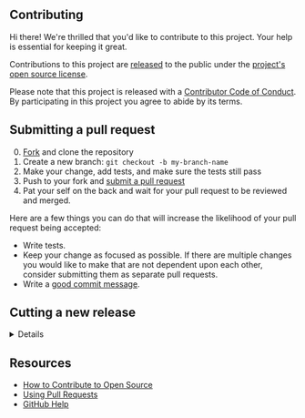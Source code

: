 ## Contributing

[fork]: https://github.com/advanced-security/maven-dependency-submission-action/fork
[pr]: https://github.com/advanced-security/maven-dependency-submission-action/compare
[code-of-conduct]: CODE_OF_CONDUCT.md

Hi there! We're thrilled that you'd like to contribute to this project. Your help is essential for keeping it great.

Contributions to this project are [released](https://help.github.com/articles/github-terms-of-service/#6-contributions-under-repository-license) to the public under the [project's open source license](LICENSE.txt).

Please note that this project is released with a [Contributor Code of Conduct][code-of-conduct]. By participating in this project you agree to abide by its terms.

## Submitting a pull request

0. [Fork][fork] and clone the repository
0. Create a new branch: `git checkout -b my-branch-name`
0. Make your change, add tests, and make sure the tests still pass
0. Push to your fork and [submit a pull request][pr]
0. Pat your self on the back and wait for your pull request to be reviewed and merged.

Here are a few things you can do that will increase the likelihood of your pull request being accepted:

- Write tests.
- Keep your change as focused as possible. If there are multiple changes you would like to make that are not dependent upon each other, consider submitting them as separate pull requests.
- Write a [good commit message](http://tbaggery.com/2008/04/19/a-note-about-git-commit-messages.html).

## Cutting a new release

<details>

_Note: these instructions are for maintainers_

1. Update the version number in [package.json](https://github.com/advanced-security/maven-dependency-submission-action/blob/main/package.json) and run `npm i` to update the lockfile. This is also a good time to make sure that the `dist/index.js` file is up to date by running `npm run build`.
2. Go to [Draft a new
   release](https://github.com/advanced-security/maven-dependency-submission-action/releases/new)
   in the Releases page.
3. Make sure that the `Publish this Action to the GitHub Marketplace`
   checkbox is enabled

<img width="481" alt="Screenshot 2022-06-15 at 12 08 19" src="https://user-images.githubusercontent.com/2161/173822484-4b60d8b4-c674-4bff-b5ff-b0c4a3650ab7.png">

4. Click "Choose a tag" and then "Create new tag", where the tag name
   will be your version prefixed by a `v` (e.g. `v4.1.2`).
5. Use a version number for the release title (e.g. "4.1.2").

<img width="700" alt="Screenshot 2022-06-15 at 12 08 36" src="https://user-images.githubusercontent.com/2161/173822548-33ab3432-d679-4dc1-adf8-b50fdaf47de3.png">

6. Add your release notes. If this is a major version make sure to
   include a small description of the biggest changes in the new version.
7. Build the release executables by manually triggering [this action](https://github.com/advanced-security/maven-dependency-submission-action/actions/workflows/publish_executables.yml). The output of this action will be a zip file that you should download, extract, and drag into the binaries section. There should be three files there: ending in `-linux`, `-macos`, and `-win.exe`.
8. Click "Publish Release".

You now have a tag and release using the semver version you used
above. The last remaining thing to do is to move the dynamic version
identifier to match the current SHA. This allows users to adopt a
major version number (e.g. `v1`) in their workflows while
automatically getting all the
minor/patch updates.

To do this just checkout `main`, force-create a new annotated tag, and push it:

```
git tag -fa v4 -m "Updating v4 to 4.1.2"
git push origin v4 --force
```
</details>

## Resources

- [How to Contribute to Open Source](https://opensource.guide/how-to-contribute/)
- [Using Pull Requests](https://help.github.com/articles/about-pull-requests/)
- [GitHub Help](https://help.github.com)
